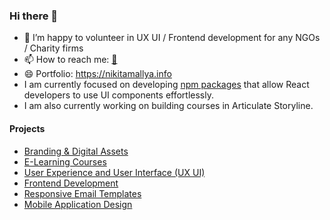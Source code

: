 ### Hi there 👋

- 👯 I’m happy to volunteer in UX UI / Frontend development for any NGOs / Charity firms
- 📫 How to reach me: [📩](mailto:nikitamallya.work@gmail.com)
- 😄 Portfolio: https://nikitamallya.info
- I am currently focused on developing [npm packages](https://www.npmjs.com/package/@nikitamallya/react-ui-components) that allow React developers to use UI components effortlessly.
- I am also currently working on building courses in Articulate Storyline.

#### Projects 
- [Branding & Digital Assets](https://nikitamallya.info/works/digital-assets)
- [E-Learning Courses](https://nikitamallya.info/works/e-learning-courses)
- [User Experience and User Interface (UX UI)](https://nikitamallya.info/works/uxui)
- [Frontend Development](https://nikitamallya.info/works/frontend)
- [Responsive Email Templates](https://nikitamallya.info/works/emails)
- [Mobile Application Design](https://nikitamallya.info/works/mobile-app)

